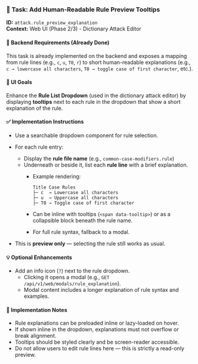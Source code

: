 ### 🧠 Task: Add Human-Readable Rule Preview Tooltips

**ID:** `attack.rule_preview_explanation`\
**Context:** Web UI (Phase 2/3) - Dictionary Attack Editor

#### 🔧 Backend Requirements (Already Done)

This task is already implemented on the backend and exposes a mapping from rule lines (e.g., `c`, `u`, `T0`, `r`) to short human-readable explanations (e.g., `c → lowercase all characters`, `T0 → toggle case of first character`, etc.).

#### 🎨 UI Goals

Enhance the **Rule List Dropdown** (used in the dictionary attack editor) by displaying **tooltips** next to each rule in the dropdown that show a short explanation of the rule.

#### ✅ Implementation Instructions

- Use a searchable dropdown component for rule selection.

- For each rule entry:

  - Display the **rule file name** (e.g., `common-case-modifiers.rule`)
  - Underneath or beside it, list each **rule line** with a brief explanation.
    - Example rendering:

      ```text
      Title Case Rules
      ├─ c  → Lowercase all characters
      ├─ u  → Uppercase all characters
      ├─ T0 → Toggle case of first character
      ```

    - Can be inline with tooltips (`<span data-tooltip>`) or as a collapsible block beneath the rule name.

    - For full rule syntax, fallback to a modal.

- This is **preview only** — selecting the rule still works as usual.

#### 💡 Optional Enhancements

- Add an info icon (`?`) next to the rule dropdown.
  - Clicking it opens a modal (e.g., `GET /api/v1/web/modals/rule_explanation`).
  - Modal content includes a longer explanation of rule syntax and examples.

#### 🧩 Implementation Notes

- Rule explanations can be preloaded inline or lazy-loaded on hover.
- If shown inline in the dropdown, explanations must not overflow or break alignment.
- Tooltips should be styled clearly and be screen-reader accessible.
- Do not allow users to edit rule lines here — this is strictly a read-only preview.
